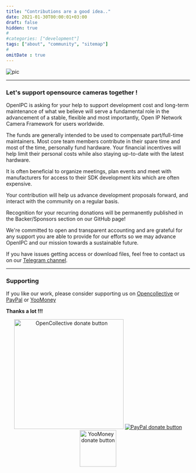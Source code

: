```yaml
---
title: "Contributions are a good idea.."
date: 2021-01-30T00:00:01+03:00
draft: false
hidden: true
#
#categories: ["development"]
tags: ["about", "community", "sitemap"]
#
omitDate : true
---
```




![pic](/img/piggybank.jpg)


----


### Let's support opensource cameras together !

OpenIPC is asking for your help to support development cost and long-term maintenance of what we believe will serve a fundamental role in the advancement of a stable, flexible and most importantly, Open IP Network Camera Framework for users worldwide.

The funds are generally intended to be used to compensate part/full-time maintainers. Most core team members contribute in their spare time and most of the time, personally fund hardware. 
Your financial incentives will help limit their personal costs while also staying up-to-date with the latest hardware.

It is often beneficial to organize meetings, plan events and meet with manufacturers for access to their SDK development kits which are often expensive.

Your contribution will help us advance development proposals forward, and interact with the community on a regular basis.

Recognition for your recurring donations will be permanently published in the Backer/Sponsors section on our GitHub page!

We're committed to open and transparent accounting and are grateful for any support you are able to provide for our efforts so we may advance OpenIPC and our mission towards a sustainable future.

If you have issues getting access or download files, feel free to contact us on our [Telegram channel](https://t.me/openipc).


----


### Supporting

If you like our work, please consider supporting us on [Opencollective](https://opencollective.com/openipc/contribute/backer-14335/checkout) or [PayPal](https://www.paypal.com/donate/?hosted_button_id=C6F7UJLA58MBS) or [YooMoney](https://openipc.org/donation/yoomoney.html)

**Thanks a lot !!!**

<p align="center">
<a href="https://opencollective.com/openipc/contribute/backer-14335/checkout" target="_blank"><img src="https://opencollective.com/webpack/donate/button@2x.png?color=blue" width="300" alt="OpenCollective donate button" /></a>
<a href="https://www.paypal.com/donate/?hosted_button_id=C6F7UJLA58MBS"><img src="https://www.paypalobjects.com/en_US/IT/i/btn/btn_donateCC_LG.gif" alt="PayPal donate button" /> </a>
<a href="https://openipc.org/donation/yoomoney.html"><img src="https://yoomoney.ru/transfer/balance-informer/balance?id=596194605&key=291C29A811B500D7" width="100" alt="YooMoney donate button" /> </a>
</p>
